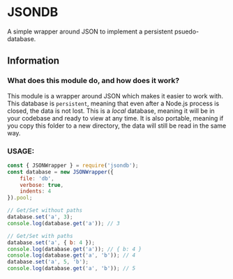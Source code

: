 # JSONDB

A simple wrapper around JSON to implement a persistent psuedo-database.

## Information

### What does this module do, and how does it work?
This module is a wrapper around JSON which makes it easier to work with. This database is `persistent`, meaning that even after a Node.js process is closed, the data is not lost. This is a _local_ database, meaning it will be in your codebase and ready to view at any time. It is also portable, meaning if you copy this folder to a new directory, the data will still be read in the same way. 

### USAGE:
```js
const { JSONWrapper } = require('jsondb');
const database = new JSONWrapper({
    file: 'db',
    verbose: true,
    indents: 4
}).pool;

// Get/Set without paths
database.set('a', 3);
console.log(database.get('a')); // 3

// Get/Set with paths
database.set('a', { b: 4 });
console.log(database.get('a')); // { b: 4 }
console.log(database.get('a', 'b')); // 4
database.set('a', 5, 'b');
console.log(database.get('a', 'b')); // 5
```
